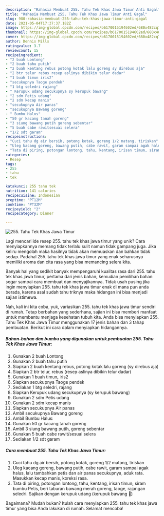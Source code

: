 ```yaml
---
description: "Rahasia Membuat 255. Tahu Tek Khas Jawa Timur Anti Gagal"
title: "Rahasia Membuat 255. Tahu Tek Khas Jawa Timur Anti Gagal"
slug: 980-rahasia-membuat-255-tahu-tek-khas-jawa-timur-anti-gagal
date: 2021-05-04T17:37:37.182Z
image: https://img-global.cpcdn.com/recipes/b6170015194602ed/680x482cq70/255-tahu-tek-khas-jawa-timur-foto-resep-utama.jpg
thumbnail: https://img-global.cpcdn.com/recipes/b6170015194602ed/680x482cq70/255-tahu-tek-khas-jawa-timur-foto-resep-utama.jpg
cover: https://img-global.cpcdn.com/recipes/b6170015194602ed/680x482cq70/255-tahu-tek-khas-jawa-timur-foto-resep-utama.jpg
author: Dennis Mills
ratingvalue: 3.7
reviewcount: 15
recipeingredient:
- "2 buah Lontong"
- "2 buah tahu putih"
- "2 buah kentang rebus potong kotak lalu goreng sy direbus aja"
- "2 btr telur rebus resep aslinya dibikin telur dadar"
- "1 buah timun iris2"
- "secukupnya Taoge pendek"
- "1 btg seledri rajang"
- " Kerupuk udang secukupnya sy kerupuk bawang"
- "2 sdm Petis udang"
- "2 sdm kecap manis"
- "secukupnya Air panas"
- "secukupnya Bawang goreng"
- " Bumbu Halus"
- "50 gr kacang tanah goreng"
- "3 siung bawang putih goreng sebentar"
- "5 buah cabe rawitsesuai selera"
- "1/2 sdt garam"
recipeinstructions:
- "Cuci tahu dg air bersih, potong kotak, goreng 1/2 matang, tiriskan"
- "Uleg kacang goreng, bawang putih, cabe rawit, garam sampai agak halus, lalu tambahkan petis dan air panas secukupnya, aduk rata. Masukkan kecap manis, koreksi rasa."
- "Tata di piring, potongan lontong, tahu, kentang, irisan timun, siram bumbu Petis, beri taburan bawang merah goreng, taoge, rajangan seledri. Sajikan dengan kerupuk udang (kerupuk bawang 🤭)"
categories:
- Resep
tags:
- 255
- tahu
- tek

katakunci: 255 tahu tek 
nutrition: 141 calories
recipecuisine: Indonesian
preptime: "PT12M"
cooktime: "PT32M"
recipeyield: "2"
recipecategory: Dinner

---
```



![255. Tahu Tek Khas Jawa Timur](https://img-global.cpcdn.com/recipes/b6170015194602ed/680x482cq70/255-tahu-tek-khas-jawa-timur-foto-resep-utama.jpg)

Lagi mencari ide resep 255. tahu tek khas jawa timur yang unik? Cara menyiapkannya memang tidak terlalu sulit namun tidak gampang juga. Jika keliru mengolah maka hasilnya tidak akan memuaskan dan bahkan tidak sedap. Padahal 255. tahu tek khas jawa timur yang enak seharusnya memiliki aroma dan cita rasa yang bisa memancing selera kita.



Banyak hal yang sedikit banyak mempengaruhi kualitas rasa dari 255. tahu tek khas jawa timur, pertama dari jenis bahan, kemudian pemilihan bahan segar sampai cara membuat dan menyajikannya. Tidak usah pusing jika ingin menyiapkan 255. tahu tek khas jawa timur enak di mana pun anda berada, karena asal sudah tahu triknya maka hidangan ini bisa menjadi sajian istimewa.


Nah, kali ini kita coba, yuk, variasikan 255. tahu tek khas jawa timur sendiri di rumah. Tetap berbahan yang sederhana, sajian ini bisa memberi manfaat untuk membantu menjaga kesehatan tubuh kita. Anda bisa menyiapkan 255. Tahu Tek Khas Jawa Timur menggunakan 17 jenis bahan dan 3 tahap pembuatan. Berikut ini cara dalam menyiapkan hidangannya.

<!--inarticleads1-->

##### Bahan-bahan dan bumbu yang digunakan untuk pembuatan 255. Tahu Tek Khas Jawa Timur:

1. Gunakan 2 buah Lontong
1. Gunakan 2 buah tahu putih
1. Siapkan 2 buah kentang rebus, potong kotak lalu goreng (sy direbus aja)
1. Siapkan 2 btr telur, rebus (resep aslinya dibikin telur dadar)
1. Gunakan 1 buah timun, iris2
1. Siapkan secukupnya Taoge pendek
1. Sediakan 1 btg seledri, rajang
1. Siapkan  Kerupuk udang secukupnya (sy kerupuk bawang)
1. Gunakan 2 sdm Petis udang
1. Gunakan 2 sdm kecap manis
1. Siapkan secukupnya Air panas
1. Ambil secukupnya Bawang goreng
1. Ambil  Bumbu Halus:
1. Gunakan 50 gr kacang tanah goreng
1. Ambil 3 siung bawang putih, goreng sebentar
1. Gunakan 5 buah cabe rawit/sesuai selera
1. Sediakan 1/2 sdt garam




<!--inarticleads2-->

##### Cara membuat 255. Tahu Tek Khas Jawa Timur:

1. Cuci tahu dg air bersih, potong kotak, goreng 1/2 matang, tiriskan
1. Uleg kacang goreng, bawang putih, cabe rawit, garam sampai agak halus, lalu tambahkan petis dan air panas secukupnya, aduk rata. Masukkan kecap manis, koreksi rasa.
1. Tata di piring, potongan lontong, tahu, kentang, irisan timun, siram bumbu Petis, beri taburan bawang merah goreng, taoge, rajangan seledri. Sajikan dengan kerupuk udang (kerupuk bawang 🤭)




Bagaimana? Mudah bukan? Itulah cara menyiapkan 255. tahu tek khas jawa timur yang bisa Anda lakukan di rumah. Selamat mencoba!
